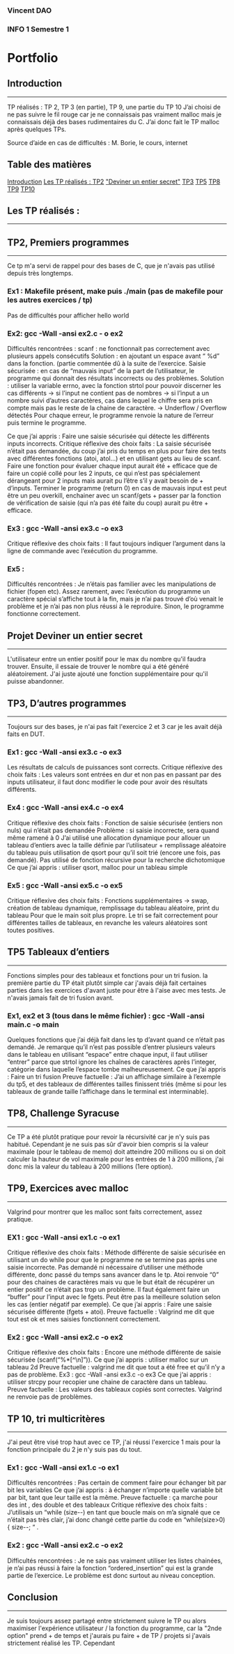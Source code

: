 ### Vincent DAO
### INFO 1 Semestre 1
# **Portfolio**
## Introduction
---
TP réalisés : TP 2, TP 3 (en partie), TP 9, une partie du TP 10
J’ai choisi de ne pas suivre le fil rouge car je ne connaissais pas vraiment malloc mais je
connaissais déjà des bases rudimentaires du C. J’ai donc fait le TP malloc après quelques TPs.

Source d’aide en cas de difficultés : M. Borie, le cours, internet

## Table des matières
[Introduction](#Introduction)
[Les TP réalisés : ](##Les-TP-réalisés-:)
[TP2](#TP2,-Premiers-programmes)
["Deviner un entier secret"](#Projet-Deviner-un-entier-secret)
[TP3](#TP3,-Dautres-programmes)
[TP5](#TP5-Tableaux-d’entiers)
[TP8](#TP8,-Challenge-Syracuse)
[TP9](#TP9,-Exercices-avec-malloc)
[TP10](#TP-10,-tri-multicritères)

## Les TP réalisés : 
---

## TP2, Premiers programmes
---
Ce tp m'a servi de rappel pour des bases de C, que je n'avais pas utilisé depuis très longtemps.

### Ex1 : Makefile présent, make puis ./main (pas de makefile pour les autres exercices / tp)
Pas de difficultés pour afficher hello world

### Ex2: gcc -Wall -ansi ex2.c - o ex2
Difficultés rencontrées :
scanf : ne fonctionnait pas correctement avec plusieurs appels consécutifs
Solution : en ajoutant un espace avant “ %d” dans la fonction. (partie commentée dû à la suite
de l’exercice.
Saisie sécurisée : en cas de “mauvais input” de la part de l’utilisateur, le programme qui donnait
des résultats incorrects ou des problèmes.
Solution : utiliser la variable errno, avec la fonction strtol pour pouvoir discerner les cas
différents
→ si l’input ne contient pas de nombres
→ si l’input a un nombre suivi d’autres caractères, cas dans lequel le chiffre sera pris en compte
mais pas le reste de la chaine de caractère.
→ Underflow / Overflow détectés
Pour chaque erreur, le programme renvoie la nature de l’erreur puis termine le programme.

Ce que j’ai appris :
Faire une saisie sécurisée qui détecte les différents inputs incorrects.
Critique réflexive des choix faits :
La saisie sécurisée n’était pas demandée, du coup j’ai pris du temps en plus pour faire des tests
avec différentes fonctions (atoi, atol…) et en utilisant gets au lieu de scanf.
Faire une fonction pour évaluer chaque input aurait été + efficace que de faire un copié collé
pour les 2 inputs, ce qui n’est pas spécialement dérangeant pour 2 inputs mais aurait pu l’être
s’il y avait besoin de + d’inputs.
Terminer le programme (return 0) en cas de mauvais input est peut être un peu overkill,
enchainer avec un scanf/gets + passer par la fonction de vérification de saisie (qui n’a pas été
faite du coup) aurait pu être + efficace.

### Ex3 : gcc -Wall -ansi ex3.c -o ex3
Critique réflexive des choix faits :
Il faut toujours indiquer l’argument dans la ligne de commande avec l’exécution du programme.

### Ex5 :
Difficultés rencontrées :
Je n’étais pas familier avec les manipulations de fichier (fopen etc).
Assez rarement, avec l’exécution du programme un caractère spécial s’affiche tout à la fin, mais
je n’ai pas trouvé d’où venait le problème et je n’ai pas non plus réussi à le reproduire.
Sinon, le programme fonctionne correctement.

## Projet Deviner un entier secret
---
L'utilisateur entre un entier positif pour le max du nombre qu'il faudra trouver.
Ensuite, il essaie de trouver le nombre qui a été généré aléatoirement.
J'ai juste ajouté une fonction supplémentaire pour qu'il puisse abandonner.

## TP3, D’autres programmes
---
Toujours sur des bases, je n'ai pas fait l'exercice 2 et 3 car je les avait déjà faits en DUT.

### Ex1 : gcc -Wall -ansi ex3.c -o ex3
Les résultats de calculs de puissances sont corrects.
Critique réflexive des choix faits :
Les valeurs sont entrées en dur et non pas en passant par des inputs utilisateur, il faut donc
modifier le code pour avoir des résultats différents.

### Ex4 : gcc -Wall -ansi ex4.c -o ex4
Critique réflexive des choix faits :
Fonction de saisie sécurisée (entiers non nuls) qui n’était pas demandée
Problème : si saisie incorrecte, sera quand même ramené à 0
J’ai utilisé une allocation dynamique pour allouer un tableau d’entiers avec la taille définie par
l’utilisateur + remplissage aléatoire du tableau puis utilisation de qsort pour qu’il soit trié (encore
une fois, pas demandé).
Pas utilisé de fonction récursive pour la recherche dichotomique
Ce que j’ai appris : utiliser qsort, malloc pour un tableau simple

### Ex5 : gcc -Wall -ansi ex5.c -o ex5
Critique réflexive des choix faits :
Fonctions supplémentaires → swap, création de tableau dynamique, remplissage du tableau
aléatoire, print du tableau
Pour que le main soit plus propre.
Le tri se fait correctement pour différentes tailles de tableaux, en revanche les valeurs aléatoires
sont toutes positives.

## TP5 Tableaux d’entiers
---
Fonctions simples pour des tableaux et fonctions pour un tri fusion. la première partie du TP était plutôt simple car j'avais déjà fait certaines parties dans les exercices d'avant juste pour être à l'aise avec mes tests. Je n'avais jamais fait de tri fusion avant.

### Ex1, ex2 et 3 (tous dans le même fichier) : gcc -Wall -ansi main.c -o main
Quelques fonctions que j’ai déjà fait dans les tp d’avant quand ce n’était pas demandé.
Je remarque qu’il n’est pas possible d’entrer plusieurs valeurs dans le tableau en utilisant
“espace” entre chaque input, il faut utiliser “entrer” parce que strtol ignore les chaînes de
caractères après l’integer, catégorie dans laquelle l’espace tombe malheureusement.
Ce que j’ai appris : Faire un tri fusion
Preuve factuelle :
J’ai un affichage similaire à l’exemple du tp5, et des tableaux de différentes tailles finissent triés
(même si pour les tableaux de grande taille l’affichage dans le terminal est interminable).
## TP8, Challenge Syracuse
---
Ce TP a été plutôt pratique pour revoir la récursivité car je n'y suis pas habitué.
Cependant je ne suis pas sûr d'avoir bien compris si la valeur maximale (pour le tableau de memo) doit atteindre 200 millions ou si on doit calculer la hauteur de vol maximale pour les entrées de 1 à 200 millions, j'ai donc mis la valeur du tableau à 200 millions (1ere option).

## TP9, Exercices avec malloc
---
Valgrind pour montrer que les malloc sont faits correctement, assez pratique.

### EX1 : gcc -Wall -ansi ex1.c -o ex1
Critique réflexive des choix faits :
Méthode différente de saisie sécurisée en utilisant un do while pour que le programme ne se
termine pas après une saisie incorrecte. Pas demandé ni nécessaire d’utiliser une méthode
différente, donc passé du temps sans avancer dans le tp.
Atoi renvoie “0” pour des chaines de caractères mais vu que le but était de récupérer un entier
positif ce n’était pas trop un problème. Il faut également faire un “buffer” pour l’input avec le
fgets. Peut être pas la meilleure solution selon les cas (entier négatif par exemple).
Ce que j’ai appris :
Faire une saisie sécurisée différente (fgets + atoi).
Preuve factuelle : Valgrind me dit que tout est ok et mes saisies fonctionnent correctement.

### Ex2 : gcc -Wall -ansi ex2.c -o ex2
Critique réflexive des choix faits :
Encore une méthode différente de saisie sécurisée (scanf(“%*[^\n]”)).
Ce que j’ai appris : utiliser malloc sur un tableau 2d
Preuve factuelle : valgrind me dit que tout a été free et qu’il n’y a pas de problème.
Ex3 : gcc -Wall -ansi ex3.c -o ex3
Ce que j‘ai appris : utiliser strcpy pour recopier une chaine de caractère dans un tableau.
Preuve factuelle : Les valeurs des tableaux copiés sont correctes.
Valgrind ne renvoie pas de problèmes.

## TP 10, tri multicritères
---
J'ai peut être visé trop haut avec ce TP, j'ai réussi l'exercice 1 mais pour la fonction principale du 2 je n'y suis pas du tout.

### Ex1 : gcc -Wall -ansi ex1.c -o ex1
Difficultés rencontrées :
Pas certain de comment faire pour échanger bit par bit les variables
Ce que j’ai appris : à échanger n’importe quelle variable bit par bit, tant que leur taille est la
même.
Preuve factuelle : ça marche pour des int , des double et des tableaux
Critique réflexive des choix faits :
J’utilisais un “while (size--) en tant que boucle mais on m’a signalé que ce n’était pas très clair,
j’ai donc changé cette partie du code en “while(size>0) { size--; “ .

### Ex2 : gcc -Wall -ansi ex2.c -o ex2
Difficultés rencontrées :
Je ne sais pas vraiment utiliser les listes chainées, je n’ai pas réussi à faire la fonction
“ordered_insertion” qui est la grande partie de l’exercice. Le problème est donc surtout au
niveau conception.

## Conclusion
---
Je suis toujours assez partagé entre strictement suivre le TP ou alors maximiser l'expérience utilisateur / la fonction du programme, car la "2nde option" prend + de temps et j'aurais pu faire + de TP / projets si j'avais strictement réalisé les TP. Cependant
